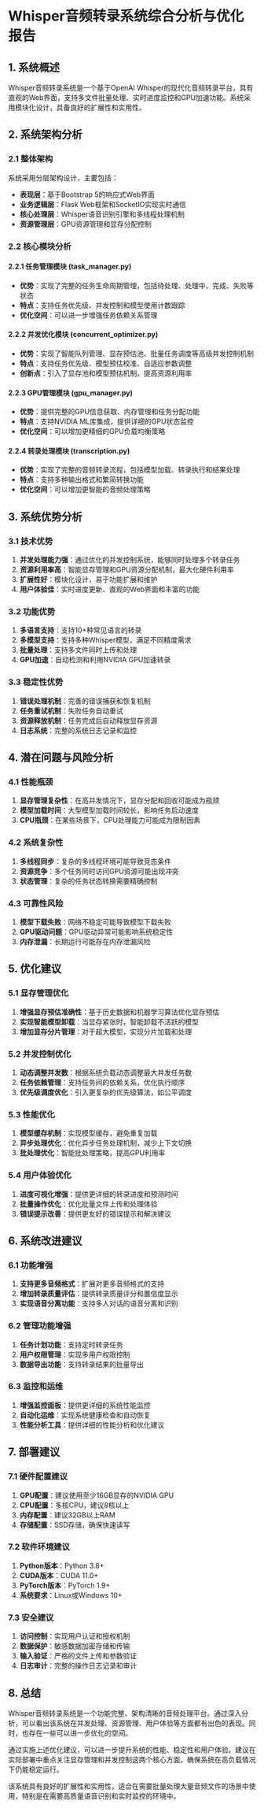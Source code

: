 # Whisper音频转录系统综合分析与优化报告

## 1. 系统概述

Whisper音频转录系统是一个基于OpenAI Whisper的现代化音频转录平台，具有直观的Web界面，支持多文件批量处理、实时进度监控和GPU加速功能。系统采用模块化设计，具备良好的扩展性和实用性。

## 2. 系统架构分析

### 2.1 整体架构
系统采用分层架构设计，主要包括：
- **表现层**：基于Bootstrap 5的响应式Web界面
- **业务逻辑层**：Flask Web框架和SocketIO实现实时通信
- **核心处理层**：Whisper语音识别引擎和多线程处理机制
- **资源管理层**：GPU资源管理和显存分配控制

### 2.2 核心模块分析

#### 2.2.1 任务管理模块 (task_manager.py)
- **优势**：实现了完整的任务生命周期管理，包括待处理、处理中、完成、失败等状态
- **特点**：支持任务优先级、并发控制和模型使用计数跟踪
- **优化空间**：可以进一步增强任务依赖关系管理

#### 2.2.2 并发优化模块 (concurrent_optimizer.py)
- **优势**：实现了智能队列管理、显存预估池、批量任务调度等高级并发控制机制
- **特点**：支持任务优先级、模型预估校准、自适应参数调整
- **创新点**：引入了显存池和模型预估机制，提高资源利用率

#### 2.2.3 GPU管理模块 (gpu_manager.py)
- **优势**：提供完整的GPU信息获取、内存管理和任务分配功能
- **特点**：支持NVIDIA ML库集成，提供详细的GPU状态监控
- **优化空间**：可以增加更精细的GPU负载均衡策略

#### 2.2.4 转录处理模块 (transcription.py)
- **优势**：实现了完整的音频转录流程，包括模型加载、转录执行和结果处理
- **特点**：支持多种输出格式和繁简转换功能
- **优化空间**：可以增加更智能的音频处理策略

## 3. 系统优势分析

### 3.1 技术优势
1. **并发处理能力强**：通过优化的并发控制系统，能够同时处理多个转录任务
2. **资源利用率高**：智能显存管理和GPU资源分配机制，最大化硬件利用率
3. **扩展性好**：模块化设计，易于功能扩展和维护
4. **用户体验佳**：实时进度更新、直观的Web界面和丰富的功能

### 3.2 功能优势
1. **多语言支持**：支持10+种常见语言的转录
2. **多模型支持**：支持多种Whisper模型，满足不同精度需求
3. **批量处理**：支持多文件同时上传和处理
4. **GPU加速**：自动检测和利用NVIDIA GPU加速转录

### 3.3 稳定性优势
1. **错误处理机制**：完善的错误捕获和恢复机制
2. **任务重试机制**：失败任务自动重试
3. **资源释放机制**：任务完成后自动释放显存资源
4. **日志系统**：完整的系统日志记录和监控

## 4. 潜在问题与风险分析

### 4.1 性能瓶颈
1. **显存管理复杂性**：在高并发情况下，显存分配和回收可能成为瓶颈
2. **模型加载时间**：大型模型加载时间较长，影响任务启动速度
3. **CPU瓶颈**：在某些场景下，CPU处理能力可能成为限制因素

### 4.2 系统复杂性
1. **多线程同步**：复杂的多线程环境可能导致竞态条件
2. **资源竞争**：多个任务同时访问GPU资源可能出现冲突
3. **状态管理**：复杂的任务状态转换需要精确控制

### 4.3 可靠性风险
1. **模型下载失败**：网络不稳定可能导致模型下载失败
2. **GPU驱动问题**：GPU驱动异常可能影响系统稳定性
3. **内存泄漏**：长期运行可能存在内存泄漏风险

## 5. 优化建议

### 5.1 显存管理优化
1. **增强显存预估准确性**：基于历史数据和机器学习算法优化显存预估
2. **实现智能模型卸载**：当显存紧张时，智能卸载不活跃的模型
3. **增加显存分片管理**：对于超大模型，实现分片加载和处理

### 5.2 并发控制优化
1. **动态调整并发数**：根据系统负载动态调整最大并发任务数
2. **任务依赖管理**：支持任务间的依赖关系，优化执行顺序
3. **优先级调度优化**：引入更复杂的优先级算法，如公平调度

### 5.3 性能优化
1. **模型缓存机制**：实现模型缓存，避免重复加载
2. **异步处理优化**：优化异步任务处理机制，减少上下文切换
3. **批处理优化**：智能批处理策略，提高GPU利用率

### 5.4 用户体验优化
1. **进度可视化增强**：提供更详细的转录进度和预测时间
2. **批量操作优化**：优化批量文件上传和处理体验
3. **错误提示改善**：提供更友好的错误提示和解决建议

## 6. 系统改进建议

### 6.1 功能增强
1. **支持更多音频格式**：扩展对更多音频格式的支持
2. **增加转录质量评估**：提供转录质量评分和置信度显示
3. **实现语音分离功能**：支持多人对话的语音分离和识别

### 6.2 管理功能增强
1. **任务计划功能**：支持定时转录任务
2. **用户权限管理**：实现多用户权限控制
3. **数据导出功能**：支持转录结果的批量导出

### 6.3 监控和运维
1. **增强监控面板**：提供更详细的系统性能监控
2. **自动化运维**：实现系统健康检查和自动恢复
3. **性能分析工具**：提供详细的性能分析和优化建议

## 7. 部署建议

### 7.1 硬件配置建议
1. **GPU配置**：建议使用至少16GB显存的NVIDIA GPU
2. **CPU配置**：多核CPU，建议8核以上
3. **内存配置**：建议32GB以上RAM
4. **存储配置**：SSD存储，确保快速读写

### 7.2 软件环境建议
1. **Python版本**：Python 3.8+
2. **CUDA版本**：CUDA 11.0+
3. **PyTorch版本**：PyTorch 1.9+
4. **系统要求**：Linux或Windows 10+

### 7.3 安全建议
1. **访问控制**：实现用户认证和授权机制
2. **数据保护**：敏感数据加密存储和传输
3. **输入验证**：严格的文件上传和参数验证
4. **日志审计**：完整的操作日志记录和审计

## 8. 总结

Whisper音频转录系统是一个功能完整、架构清晰的音频处理平台。通过深入分析，可以看出该系统在并发处理、资源管理、用户体验等方面都有出色的表现。同时，也存在一些可以进一步优化的空间。

通过实施上述优化建议，可以进一步提升系统的性能、稳定性和用户体验。建议在实际部署中重点关注显存管理和并发控制这两个核心方面，确保系统在高负载情况下仍能稳定运行。

该系统具有良好的扩展性和实用性，适合在需要批量处理大量音频文件的场景中使用，特别是在需要高质量语音识别和实时监控的环境中。
